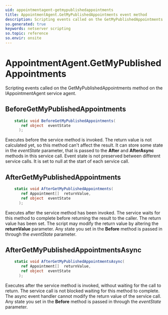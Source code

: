 ```yaml
---
uid: appointmentagent-getmypublishedappointments
title: AppointmentAgent.GetMyPublishedAppointments event method
description: Scripting events called on the GetMyPublishedAppointments method on the AppointmentAgent service agent.
so.generated: true
keywords: netserver scripting
so.topic: reference
so.envir: onsite
---
```

# AppointmentAgent.GetMyPublishedAppointments

Scripting events called on the <see cref='M:IAppointmentAgent.GetMyPublishedAppointments'>GetMyPublishedAppointments</see> method on the <see cref='IAppointmentAgent'>IAppointmentAgent</see>  service agent.

## BeforeGetMyPublishedAppointments
```cs
    static void BeforeGetMyPublishedAppointments(
       ref object  eventState
      );
```
Executes before the service method is invoked.
The return value is not calculated yet, so this method can't affect the result.
It can store some state in the *eventState* parameter, that is passed to the **After** and **AfterAsync** methods in this service call.
Event state is not preserved between different service calls. It is set to null at the start of each service call.
## AfterGetMyPublishedAppointments
```cs
    static void AfterGetMyPublishedAppointments(
       ref Appointment[]  returnValue,
       ref object  eventState
      );
```
Executes after the service method has been invoked. The service waits for this method to complete before returning the result to the caller.
The return value has been set. The script may modify the return value by altering the **returnValue** parameter.
Any state you set in the **Before** method is passed in through the *eventState* parameter.
## AfterGetMyPublishedAppointmentsAsync
```cs
    static void AfterGetMyPublishedAppointmentsAsync(
       ref Appointment[]  returnValue,
       ref object  eventState
      );
```
Executes after the service method is invoked, without waiting for the call to return.
The service call is not blocked waiting for this method to complete.
The async event handler cannot modify the return value of the service call.
Any state you set in the **Before** method is passed in through the *eventState* parameter.

